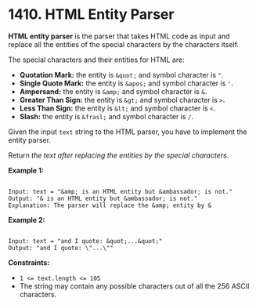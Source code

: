 # 1410. HTML Entity Parser

**HTML entity parser** is the parser that takes HTML code as input and replace all the entities of the special characters by the characters itself.

The special characters and their entities for HTML are:

* **Quotation Mark:** the entity is `&quot;` and symbol character is `"`.
* **Single Quote Mark:** the entity is `&apos;` and symbol character is `'`.
* **Ampersand:** the entity is `&amp;` and symbol character is `&`.
* **Greater Than Sign:** the entity is `&gt;` and symbol character is `>`.
* **Less Than Sign:** the entity is `&lt;` and symbol character is `<`.
* **Slash:** the entity is `&frasl;` and symbol character is `/`.

Given the input `text` string to the HTML parser, you have to implement the entity parser.

Return *the text after replacing the entities by the special characters*.

**Example 1:**

```

Input: text = "&amp; is an HTML entity but &ambassador; is not."
Output: "& is an HTML entity but &ambassador; is not."
Explanation: The parser will replace the &amp; entity by &

```

**Example 2:**

```

Input: text = "and I quote: &quot;...&quot;"
Output: "and I quote: \"...\""

```

**Constraints:**

* `1 <= text.length <= 105`
* The string may contain any possible characters out of all the 256 ASCII characters.